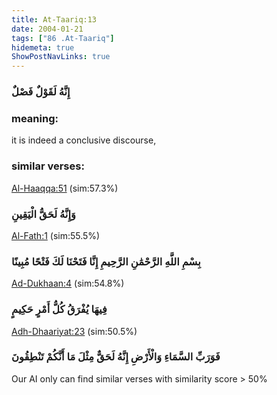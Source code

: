 ```yaml
---
title: At-Taariq:13
date: 2004-01-21
tags: ["86 .At-Taariq"]
hidemeta: true 
ShowPostNavLinks: true 
---
```

### إِنَّهُ لَقَوْلٌ فَصْلٌ
### meaning: 
it is indeed a conclusive discourse,
### similar verses: 

[Al-Haaqqa:51](/69/51) (sim:57.3%)

### وَإِنَّهُ لَحَقُّ الْيَقِينِ

[Al-Fath:1](/48/1) (sim:55.5%)

### بِسْمِ اللَّهِ الرَّحْمَٰنِ الرَّحِيمِ إِنَّا فَتَحْنَا لَكَ فَتْحًا مُبِينًا

[Ad-Dukhaan:4](/44/4) (sim:54.8%)

### فِيهَا يُفْرَقُ كُلُّ أَمْرٍ حَكِيمٍ

[Adh-Dhaariyat:23](/51/23) (sim:50.5%)

### فَوَرَبِّ السَّمَاءِ وَالْأَرْضِ إِنَّهُ لَحَقٌّ مِثْلَ مَا أَنَّكُمْ تَنْطِقُونَ

Our AI only can find similar verses with similarity score > 50% 
